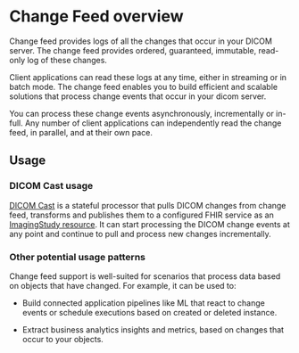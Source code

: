 # Change Feed overview

Change feed provides logs of all the changes that occur in your DICOM server. The change feed provides ordered, guaranteed, immutable, read-only log of these changes. 

Client applications can read these logs at any time, either in streaming or in batch mode. The change feed enables you to build efficient and scalable solutions that process change events that occur in your dicom server.

You can process these change events asynchronously, incrementally or in-full. Any number of client applications can independently read the change feed, in parallel, and at their own pace.

## Usage

### DICOM Cast usage
[DICOM Cast](/converter/dicom-cast) is a stateful processor that pulls DICOM changes from change feed, transforms and publishes them to a configured FHIR service as an [ImagingStudy resource](https://www.hl7.org/fhir/imagingstudy.html).
It can start processing the DICOM change events at any point and continue to pull and process new changes incrementally.

### Other potential usage patterns

Change feed support is well-suited for scenarios that process data based on objects that have changed. For example, it can be used to:

- Build connected application pipelines like ML that react to change events or schedule executions based on created or deleted instance.

- Extract business analytics insights and metrics, based on changes that occur to your objects.

